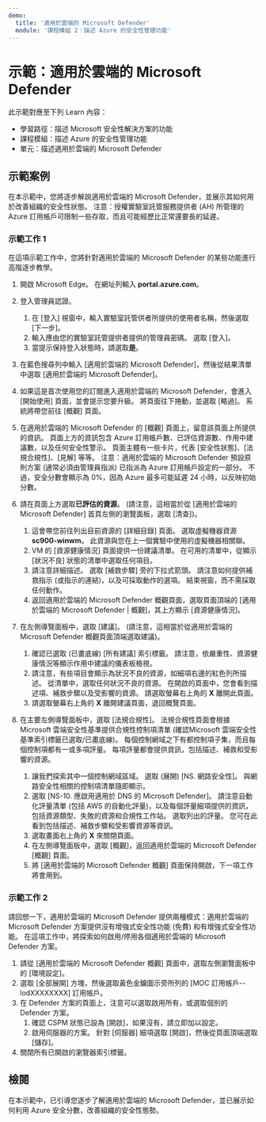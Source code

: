 ```yaml
---
demo:
  title: '適用於雲端的 Microsoft Defender'
  module: '課程模組 2：描述 Azure 的安全性管理功能'
---
```



# <a name="demo-microsoft-defender-for-cloud"></a>示範：適用於雲端的 Microsoft Defender

此示範對應至下列 Learn 內容：

- 學習路徑：描述 Microsoft 安全性解決方案的功能
- 課程模組：描述 Azure 的安全性管理功能
- 單元：描述適用於雲端的 Microsoft Defender

## <a name="demo-scenario"></a>示範案例

在本示範中，您將逐步解說適用於雲端的 Microsoft Defender，並展示其如何用於改善組織的安全性狀態。  注意：授權實驗室託管服務提供者 (AH) 所管理的 Azure 訂用帳戶可限制一些存取，而且可能經歷比正常還要長的延遲。

### <a name="demo-task-1"></a>示範工作 1

在這項示範工作中，您將針對適用於雲端的 Microsoft Defender 的某些功能進行高階逐步教學。

1. 開啟 Microsoft Edge。 在網址列輸入 **portal.azure.com**。
1. 登入管理員認證。
    1. 在 [登入] 視窗中，輸入實驗室託管供者所提供的使用者名稱，然後選取 [下一步]。
    1. 輸入應由您的實驗室託管提供者提供的管理員密碼。 選取 [登入]。
    1. 當提示保持登入狀態時，請選取**是**。

1. 在藍色搜尋列中輸入 [適用於雲端的 Microsoft Defender]，然後從結果清單中選取 [適用於雲端的 Microsoft Defender]。

1. 如果這是首次使用您的訂閱進入適用於雲端的 Microsoft Defender，會進入 [開始使用] 頁面，並會提示您要升級。  將頁面往下捲動，並選取 [略過]。  系統將帶您前往 [概觀] 頁面。

1. 在適用於雲端的 Microsoft Defender 的 [概觀] 頁面上，留意該頁面上所提供的資訊。  頁面上方的資訊包含 Azure 訂用帳戶數、已評估資源數、作用中建議數，以及任何安全性警示。  頁面主體有一些卡片，代表 [安全性狀態]、[法規合規性]、[見解] 等等。  注意：適用於雲端的 Microsoft Defender 預設原則方案 (通常必須由管理員指派) 已指派為 Azure 訂用帳戶設定的一部分。 不過，安全分數會顯示為 0%，因為 Azure 最多可能延遲 24 小時，以反映初始分數。

1. 請在頁面上方選取**已評估的資源**。  (請注意，這相當於從 [適用於雲端的 Microsoft Defender] 首頁左側的瀏覽面板，選取 [清查])。
    1. 這會帶您前往列出目前資源的 [詳細目錄] 頁面。 選取虛擬機器資源 **sc900-winwm**。 此資源與您在上一個實驗中使用的虛擬機器相關聯。
    1. VM 的 [資源健康情況] 頁面提供一份建議清單。  在可用的清單中，從顯示 [狀況不良] 狀態的清單中選取任何項目。
    1. 請注意詳細描述。  選取 [補救步驟] 旁的下拉式箭頭。 請注意如何提供補救指示 (或指示的連結)，以及可採取動作的選項。  結束視窗，而不需採取任何動作。
    1. 返回適用於雲端的 Microsoft Defender 概觀頁面，選取頁面頂端的 [適用於雲端的 Microsoft Defender | 概觀]，其上方顯示 [資源健康情況]。

1. 在左側導覽面板中，選取 [建議]。  (請注意，這相當於從適用於雲端的 Microsoft Defender 概觀頁面頂端選取建議)。
    1. 確認已選取 (已畫底線) [所有建議] 索引標籤。  請注意，依嚴重性、資源健康情況等顯示作用中建議的儀表板檢視。
    1. 請注意，有些項目會顯示為狀況不良的資源，如細項右邊的紅色列所描述。  從清單中，選取任何狀況不良的資源。  在開啟的頁面中，您會看到描述項、補救步驟以及受影響的資源。 請選取螢幕右上角的 **X** 離開此頁面。
    1. 請選取螢幕右上角的 **X** 離開建議頁面，退回概覽頁面。

1. 在主要左側導覽面板中，選取 [法規合規性]。 法規合規性頁面會根據 Microsoft 雲端安全性基準提供合規性控制項清單 (確認Microsoft 雲端安全性基準索引標籤已選取/已畫底線)。 每個控制網域之下有都控制項子集，而且每個控制項都有一或多項評量。 每項評量都會提供資訊，包括描述、補救和受影響的資源。
    1. 讓我們探索其中一個控制網域區域。 選取 (展開) [NS. 網路安全性]。 與網路安全性相關的控制項清單隨即顯示。
    1. 選取 [NS-10. 應啟用適用於 DNS 的 Microsoft Defender]。 請注意自動化評量清單 (包括 AWS 的自動化評量)，以及每個評量細項提供的資訊，包括資源類型、失敗的資源和合規性工作站。 選取列出的評量。  您可在此看到包括描述、補救步驟和受影響資源等資訊。
    1. 選取畫面右上角的 **X** 來關閉頁面。
    1. 在左側導覽面板中，選取 [概觀]，返回適用於雲端的 Microsoft Defender [概觀] 頁面。
    1. 將 [適用於雲端的 Microsoft Defender 概觀] 頁面保持開啟，下一項工作將會用到。

### <a name="demo-task-2"></a>示範工作 2

請回想一下，適用於雲端的 Microsoft Defender 提供兩種模式：適用於雲端的 Microsoft Defender 方案提供沒有增強式安全性功能 (免費) 和有增強式安全性功能。 在這項工作中，將探索如何啟用/停用各個適用於雲端的 Microsoft Defender 方案。

1. 請從 [適用於雲端的 Microsoft Defender 概觀] 頁面中，選取左側瀏覽面板中的 [環境設定]。
1. 選取 [全部展開] 方塊，然後選取黃色金鑰圖示旁所列的 [MOC 訂用帳戶--lodXXXXXXXX] 訂用帳戶。
1. 在 Defender 方案的頁面上，注意可以選取啟用所有，或選取個別的 Defender 方案。 
    1. 確認 CSPM 狀態已設為 [開啟]，如果沒有，請立即加以設定。  
    1. 啟用伺服器的方案。  針對 [伺服器] 細項選取 [開啟]，然後從頁面頂端選取 [儲存]。
1. 關閉所有已開啟的瀏覽器索引標籤。

## <a name="review"></a>檢閱

在本示範中，已引導您逐步了解適用於雲端的 Microsoft Defender，並已展示如何利用 Azure 安全分數，改善組織的安全性態勢。
